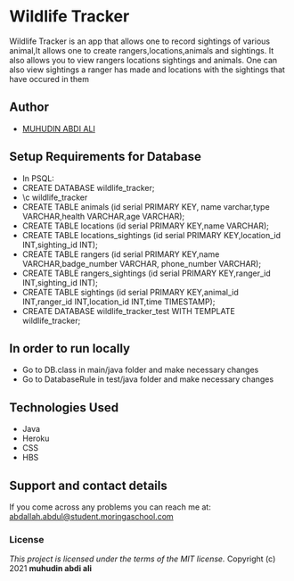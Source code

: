 # Wildlife Tracker

Wildlife Tracker is an app that allows one to record sightings of various animal,It allows one to create rangers,locations,animals and 
sightings. It also allows you to view rangers locations sightings and animals. One can also view sightings a ranger has made and 
locations with the sightings that have occured in them

## Author
- [MUHUDIN ABDI ALI](https://github.com/Habib001-coder)

## Setup Requirements for Database
* In PSQL:
* CREATE DATABASE wildlife_tracker;
* \c wildlife_tracker
* CREATE TABLE animals (id serial PRIMARY KEY, name varchar,type VARCHAR,health VARCHAR,age VARCHAR);
* CREATE TABLE locations (id serial PRIMARY KEY,name VARCHAR);
* CREATE TABLE locations_sightings (id serial PRIMARY KEY,location_id INT,sighting_id INT);
* CREATE TABLE rangers (id serial PRIMARY KEY,name VARCHAR,badge_number VARCHAR, phone_number VARCHAR);
* CREATE TABLE rangers_sightings (id serial PRIMARY KEY,ranger_id INT,sighting_id INT);
* CREATE TABLE sightings (id serial PRIMARY KEY,animal_id INT,ranger_id INT,location_id INT,time TIMESTAMP);
* CREATE DATABASE wildlife_tracker_test WITH TEMPLATE wildlife_tracker;
## In order to run locally
* Go to DB.class in main/java folder and make necessary changes
* Go to DatabaseRule in test/java folder and make necessary changes

## Technologies Used
* Java
* Heroku
* CSS
* HBS


## Support and contact details
If you come across any problems you can reach me at: abdallah.abdul@student.moringaschool.com

### License
*This project is licensed under the terms of the MIT license.*
Copyright (c) 2021 **muhudin abdi ali**

